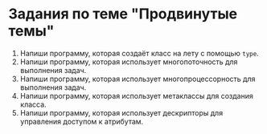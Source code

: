 # Задания по теме "Продвинутые темы"

1. Напиши программу, которая создаёт класс на лету с помощью `type`.
2. Напиши программу, которая использует многопоточность для выполнения задач.
3. Напиши программу, которая использует многопроцессорность для выполнения задач.
4. Напиши программу, которая использует метаклассы для создания класса.
5. Напиши программу, которая использует дескрипторы для управления доступом к атрибутам.